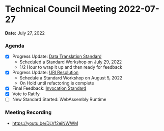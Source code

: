 Technical Council Meeting 2022-07-27 
===

**Date:** July 27, 2022

### Agenda 

- [x] Progress Update: [Data Translation Standard](https://hackmd.io/hpwh7m7MRoKJLH_fOowYWg)
  * Scheduled a Standard Workshop on July 29, 2022
  * 1/2 Hour to wrap it up and then ready for feedback
- [x] Progress Update: [URI Resolution](https://hackmd.io/OaF8KHN0TOOf457GYcnjEQ)
  * Schedule a Standard Workshop on August 5, 2022 
  * On Hold until refactoring is complete
- [x] Final Feedback: [Invocation Standard](https://hackmd.io/@eugenefine/BJ5lOIeHq)
- [x] Vote to Ratify 
- [ ] New Standard Started: WebAssembly Runtime

### Meeting Recording 

* https://youtu.be/DLVf2eiNWWM
